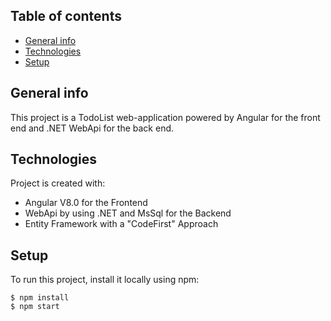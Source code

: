 ## Table of contents
* [General info](#general-info)
* [Technologies](#technologies)
* [Setup](#setup)

## General info
This project is a TodoList web-application powered by Angular for the front end and .NET WebApi for the back end.
	
## Technologies
Project is created with:
* Angular V8.0 for the Frontend
* WebApi by using .NET and MsSql for the Backend
* Entity Framework with a "CodeFirst" Approach
	
## Setup
To run this project, install it locally using npm:

```
$ npm install
$ npm start
```
